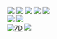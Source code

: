 <!--
**mikoto2726/mikoto2726** is a ✨ _special_ ✨ repository because its `README.md` (this file) appears on your GitHub profile.

Here are some ideas to get you started:

- 🔭 I’m currently working on ...
- 🌱 I’m currently learning ...
- 👯 I’m looking to collaborate on ...
- 🤔 I’m looking for help with ...
- 💬 Ask me about ...
- 📫 How to reach me: ...
- 😄 Pronouns: ...
- ⚡ Fun fact: ...
-->


![](http://my-git-hub-profile-summary-cards.vercel.app/api/cards/profile-details?username=mikoto2726&theme=ocean_dark)
![](http://my-git-hub-profile-summary-cards.vercel.app/api/cards/stats?username=mikoto2726&theme=ocean_dark)
![](http://my-git-hub-profile-summary-cards.vercel.app/api/cards/productive-time?username=mikoto2726&theme=ocean_dark&utcOffset=9)
![](http://my-git-hub-profile-summary-cards.vercel.app/api/cards/repos-per-language?username=mikoto2726&theme=ocean_dark)
![](http://my-git-hub-profile-summary-cards.vercel.app/api/cards/most-commit-language?username=mikoto2726&theme=ocean_dark)   
![](https://github-readme-stats.vercel.app/api?username=mikoto2726&count_private=true&show_icons=true&theme=ocean_dark)
![](https://github-readme-stats.vercel.app/api/top-langs/?username=mikoto2726&layout=compact&count_private=true&show_icons=true&theme=ocean_dark)   
[![7D](https://github-readme-stats.vercel.app/api/wakatime?username=mikoto2726&range=last_7_days&theme=dark)](https://github.com/anuraghazra/github-readme-stats&theme=ocean_dark)
![](https://github-readme-activity-graph.vercel.app/graph?username=mikoto2726&theme=tokyo-night)
